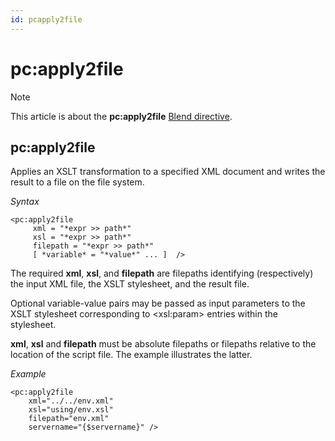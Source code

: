 ```yaml
---
id: pcapply2file
---
```


# pc:apply2file



> [!NOTE]
> This article is about the **pc:apply2file** [Blend directive](/docs/Repositories/Blend%20directives).

## **pc:apply2file**

Applies an XSLT transformation to a specified XML document and writes the result to a file on the file system.

*Syntax*

```
<pc:apply2file
     xml = "*expr >> path*"
     xsl = "*expr >> path*"
     filepath = "*expr >> path*"
     [ *variable* = "*value*" ... ]  />
```

The required **xml**, **xsl**, and **filepath** are filepaths identifying (respectively) the input XML file, the XSLT stylesheet, and the result file.

Optional variable-value pairs may be passed as input parameters to the XSLT stylesheet corresponding to \<xsl:param> entries within the stylesheet.

**xml**, **xsl** and **filepath** must be absolute filepaths or filepaths relative to the location of the script file. The example illustrates the latter.

*Example*

```language-xml
<pc:apply2file
    xml="../../env.xml"
    xsl="using/env.xsl"
    filepath="env.xml"
    servername="{$servername}" />
```

 